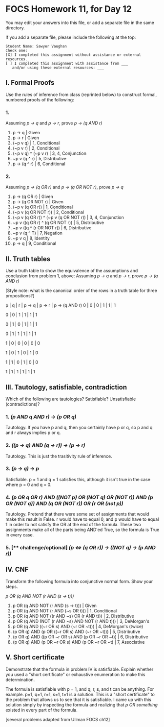 # FOCS Homework 11, for Day 12

You may edit your answers into this file, or add a separate file in the same directory.

If you add a separate file, please include the following at the top:

```
Student Name: Sawyer Vaughan
Check one:
[X] I completed this assignment without assistance or external resources.
[ ] I completed this assignment with assistance from ___
   and/or using these external resources: ___
```

## I. Formal Proofs

Use the rules of inference from class (reprinted below) to construct formal, numbered proofs of the following:

### 1.

Assuming _p -> q_ and _p -> r_, prove _p -> (q AND r)_

1. p -> q | Given
2. p -> r | Given
3. (~p v q) | 1, Conditional
4. (~p v r) | 2, Conditional
5. (~p v q) ^ (~p v r) | 3, 4, Conjunction
6. ~p v (q ^ r) | 5, Distributive
7. p -> (q ^ r) | 6, Conditional

### 2.

Assuming _p -> (q OR r)_ and _p -> (q OR NOT r)_, prove _p -> q_

1. p -> (q OR r) | Given
2. p -> (q OR NOT r) | Given
3. (~p v (q OR r)) | 1, Conditional
4. (~p v (q OR NOT r)) | 2, Conditional
5. (~p v (q OR r)) ^ (~p v (q OR NOT r)) | 3, 4, Conjunction
6. ~p v ((q OR r) ^ (q OR NOT r)) | 5, Distributive
7. ~p v ((q ^ (r OR NOT r)) | 6, Distributive
8. ~p v (q ^ T) | 7, Negation
9. ~p v q | 8, Identity
10. p -> q | 9, Conditional

## II. Truth tables

Use a truth table to show the equivalence of the assumptions and conclusion from problem 1, above:  Assuming _p -> q_ and _p -> r_, prove _p -> (q AND r)_

[Style note:  what is the canonical order of the rows in a truth table for three propositions?]

 p | q | r | p -> q | p -> r | p -> (q AND r)
 0 | 0 | 0 |   1    |   1    |  1

 0 | 0 | 1 |   1    |   1    |  1

 0 | 1 | 0 |   1    |   1    |  1

 0 | 1 | 1 |   1    |   1    |  1

 1 | 0 | 0 |   0    |   0    |  0

 1 | 0 | 1 |   0    |   1    |  0

 1 | 1 | 0 |   1    |   0    |  0

 1 | 1 | 1 |   1    |   1    |  1


## III. Tautology, satisfiable, contradiction

Which of the following are tautologies?  Satisfiable?  Unsatisfiable (contradictions)?

### 1. _(p AND q AND r) -> (p OR q)_

Tautology. If you have p and q, then you certainly have p or q, so p and q and r always implies p or q.

### 2. _((p -> q) AND (q -> r)) -> (p -> r)_

Tautology. This is just the trasitivity rule of inference.

### 3. _(p -> q) -> p_

Satisfiable. p = 1 and q = 1 satisfies this, although it isn't true in the case where p = 0 and q = 0.

### 4. _(p OR q OR r) AND ((NOT p) OR (NOT q) OR (NOT r)) AND (p OR (NOT q)) AND (q OR (NOT r)) OR (r OR (not p))_

Tautology. Pretend that there were some set of assignments that would make this result in False. r would have to equal 0, and p would have to equal 1 in order to not satisfy the OR at the end of the formula. These two assignments make all of the parts being AND'ed True, so the formula is True in every case.

### 5. [** challenge/optional] _(p <=> (q OR r)) -> ((NOT q) -> (p AND r))_



## IV. CNF

Transform the following formula into conjunctive normal form.  Show your steps.

_p OR (q AND NOT (r AND (s -> t)))_

1. p OR (q AND NOT (r AND (s -> t))) | Given
2. p OR (q AND NOT (r AND (~s OR t))) | 1, Conditional
3. p OR (q AND NOT ((r AND ~s) OR (r AND t))) | 2, Distributive
4. p OR (q AND (NOT (r AND ~s) AND NOT (r AND t))) | 3, DeMorgan's
5. p OR (q AND ((~r OR s) AND (~r OR ~t))) | 4, DeMorgan's (twice)
6. (p OR q) AND (p OR ((~r OR s) AND (~r OR ~t))) | 5, Distributive
7. (p OR q) AND ((p OR ~r OR s) AND (p OR ~r OR ~t)) | 6, Distributive
8. (p OR q) AND (p OR ~r OR s) AND (p OR ~r OR ~t) | 7, Associative

## V. Short certificate

Demonstrate that the formula in problem IV is satisfiable.  Explain whether you used a  "short certificate" or exhaustive enumeration to make this determination.

The formula is satisfiable with p = 1, and q, r, s, and t can be anything. For example. p=1, q=1, r=1, s=1, t=1 is a solution. This is a "short certificate" to the problem that allows us to see that it is satisfiable. I came up with this solution simply by inspecting the formula and realizing that _p OR something_ existed in every part of the formula.

[several problems adapted from Ullman FOCS ch12]
